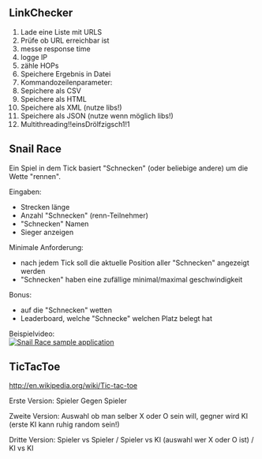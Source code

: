 ## LinkChecker ##
 
1. Lade eine Liste mit URLS
2. Prüfe ob URL erreichbar ist
  1. messe response time
  2. logge IP
  3. zähle HOPs
3. Speichere Ergebnis in Datei
4. Kommandozeilenparameter:
  1. Sepichere als CSV
  2. Speichere als HTML
  3. Speichere als XML (nutze libs!)
  4. Speichere als JSON (nutze wenn möglich libs!)
5. Multithreading!!einsDrölfzigsch1!1


## Snail Race ##

Ein Spiel in dem Tick basiert "Schnecken" (oder beliebige andere) um die Wette "rennen".  

Eingaben:  
* Strecken länge
* Anzahl "Schnecken" (renn-Teilnehmer)
* "Schnecken" Namen
* Sieger anzeigen

Minimale Anforderung:  
* nach jedem Tick soll die aktuelle Position aller "Schnecken" angezeigt werden
* "Schnecken" haben eine zufällige minimal/maximal geschwindigkeit

Bonus:
* auf die "Schnecken" wetten
* Leaderboard, welche "Schnecke" welchen Platz belegt hat

Beispielvideo:  
[![Snail Race sample application](https://img.youtube.com/vi/4TE0eqtxYLA/0.jpg)](https://www.youtube.com/watch?v=4TE0eqtxYLA)

## TicTacToe ##
 
http://en.wikipedia.org/wiki/Tic-tac-toe
 
Erste Version: Spieler Gegen Spieler

Zweite Version: Auswahl ob man selber X oder O sein will, gegner wird KI (erste KI kann ruhig random sein!)
 
Dritte Version: Spieler vs Spieler / Spieler vs KI (auswahl wer X oder O ist) / KI vs KI
